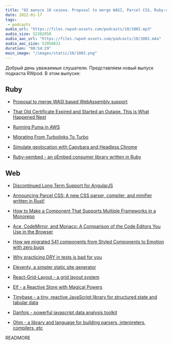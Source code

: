 ```yaml
---
title: "02 выпуск 10 сезона. Proposal to merge WASI, Parcel CSS, Ruby-oembed, Eleventy, React-Grid-Layout, Elf, Tinybase и прочее"
date: 2022-01-17
tags:
 - podcasts
audio_url: "https://files.rwpod-assets.com/podcasts/10/1002.mp3"
audio_size: 52382058
audio_aac_url: "https://files.rwpod-assets.com/podcasts/10/1002.m4a"
audio_aac_size: 52058832
duration: "00:54:29"
main_image: "/images/static/10/1002.png"
---
```


Добрый день уважаемые слушатели. Представляем новый выпуск подкаста RWpod. В этом выпуске:

## Ruby

 - [Proposal to merge WASI based WebAssembly support](https://bugs.ruby-lang.org/issues/18462)
 - [That Old Certificate Expired and Started an Outage. This is What Happened Next](https://shopify.engineering/that-old-certificate-expired-and-started-an-outage-this-is-what-happened-next)
 - [Running Puma in AWS](https://www.godaddy.com/engineering/2022/01/10/running-puma-in-aws/)


 - [Migrating From Turbolinks To Turbo](https://www.honeybadger.io/blog/hb-turbolinks-to-turbo/)
 - [Simulate geolocation with Capybara and Headless Chrome](https://www.karlentwistle.com/capybara/2022/01/11/simulate-geolocation.html)
 - [Ruby-oembed - an oEmbed consumer library written in Ruby](https://github.com/ruby-oembed/ruby-oembed)

## Web

 - [Discontinued Long Term Support for AngularJS](https://blog.angular.io/discontinued-long-term-support-for-angularjs-cc066b82e65a)
 - [Announcing Parcel CSS: A new CSS parser, compiler, and minifier written in Rust!](https://parceljs.org/blog/parcel-css/)
 - [How to Make a Component That Supports Multiple Frameworks in a Monorepo](https://css-tricks.com/make-a-component-multiple-frameworks-in-a-monorepo/)
 - [Ace, CodeMirror, and Monaco: A Comparison of the Code Editors You Use in the Browser](https://blog.replit.com/code-editors)
 - [How we migrated 541 components from Styled Components to Emotion with zero bugs](https://storybook.js.org/blog/541-components-from-styled-components-to-emotion/)


 - [Why practicing DRY in tests is bad for you](https://dev.to/mbarzeev/why-practicing-dry-in-tests-is-bad-for-you-j7f)
 - [Eleventy, a simpler static site generator](https://www.11ty.dev/)
 - [React-Grid-Layout - a grid layout system](https://github.com/react-grid-layout/react-grid-layout)
 - [Elf - a Reactive Store with Magical Powers](https://ngneat.github.io/elf/)
 - [Tinybase - a tiny, reactive JavaScript library for structured state and tabular data](https://tinybase.org/)
 - [Danfojs - powerful javascript data analysis toolkit](https://github.com/javascriptdata/danfojs)
 - [Ohm - a library and language for building parsers, interpreters, compilers, etc](https://github.com/harc/ohm)

READMORE

